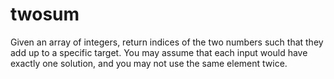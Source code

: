 # twosum
Given an array of integers, return indices of the two numbers such that they add up to a specific target.  You may assume that each input would have exactly one solution, and you may not use the same element twice.
